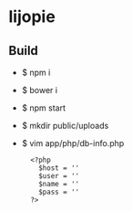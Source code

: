 # lijopie

## Build

* $ npm i
* $ bower i
* $ npm start
* $ mkdir public/uploads
* $ vim app/php/db-info.php

        <?php
          $host = ''
          $user = ''
          $name = ''
          $pass = ''
        ?>

